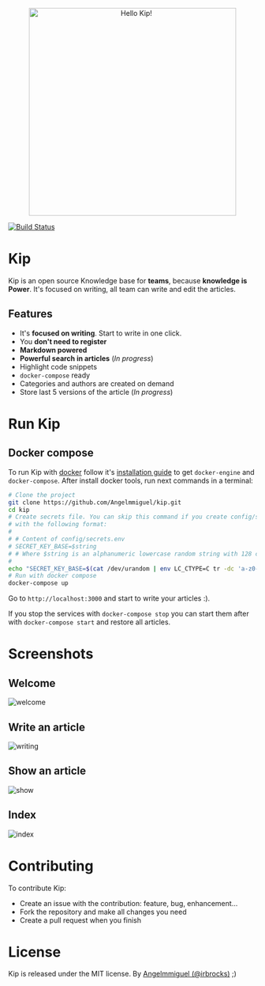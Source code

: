 <p style="text-align: center">
<img width="420" alt="Hello Kip!" src="https://cloud.githubusercontent.com/assets/4056725/14231995/c9b0a714-f998-11e5-8788-2fce29ff0c8b.png">
</p>

[![Build Status](https://travis-ci.org/Angelmmiguel/kip.svg?branch=master)](https://travis-ci.org/Angelmmiguel/kip)

# Kip

Kip is an open source Knowledge base for **teams**, because **knowledge is Power**. It's focused on writing, all team can write and edit the articles.

## Features

* It's **focused on writing**. Start to write in one click.
* You **don't need to register**
* **Markdown powered**
* **Powerful search in articles** (*In progress*)
* Highlight code snippets
* `docker-compose` ready
* Categories and authors are created on demand
* Store last 5 versions of the article (*In progress*)

# Run Kip

## Docker compose

To run Kip with [docker](https://docker.com/) follow it's [installation guide](https://docs.docker.com/engine/installation/) to get `docker-engine` and `docker-compose`. After install docker tools, run next commands in a terminal:

```bash
# Clone the project
git clone https://github.com/Angelmmiguel/kip.git
cd kip
# Create secrets file. You can skip this command if you create config/secrets.env
# with the following format:
#
# # Content of config/secrets.env
# SECRET_KEY_BASE=$string
# # Where $string is an alphanumeric lowercase random string with 128 characters.
#
echo "SECRET_KEY_BASE=$(cat /dev/urandom | env LC_CTYPE=C tr -dc 'a-z0-9' | fold -w 128 | head -n 1)" >> config/secrets.env
# Run with docker compose
docker-compose up
```

Go to `http://localhost:3000` and start to write your articles :).

If you stop the services with `docker-compose stop` you can start them after with `docker-compose start` and restore all articles.

# Screenshots

## Welcome

![welcome](https://cloud.githubusercontent.com/assets/4056725/14265458/d351830e-fac1-11e5-9c44-9e9cb08aa0aa.png)

## Write an article
![writing](https://cloud.githubusercontent.com/assets/4056725/14265459/d35353d2-fac1-11e5-8568-a7c233b23302.png)

## Show an article
![show](https://cloud.githubusercontent.com/assets/4056725/14265457/d350ab0a-fac1-11e5-899d-0a0c17b20cbf.png)

## Index
![index](https://cloud.githubusercontent.com/assets/4056725/14265456/d349a602-fac1-11e5-99d1-821249870e5b.png)


# Contributing

To contribute Kip:

* Create an issue with the contribution: feature, bug, enhancement...
* Fork the repository and make all changes you need
* Create a pull request when you finish

# License

Kip is released under the MIT license.
By [Angelmmiguel (@irbrocks)](https://twitter.com/irbrocks) ;)
